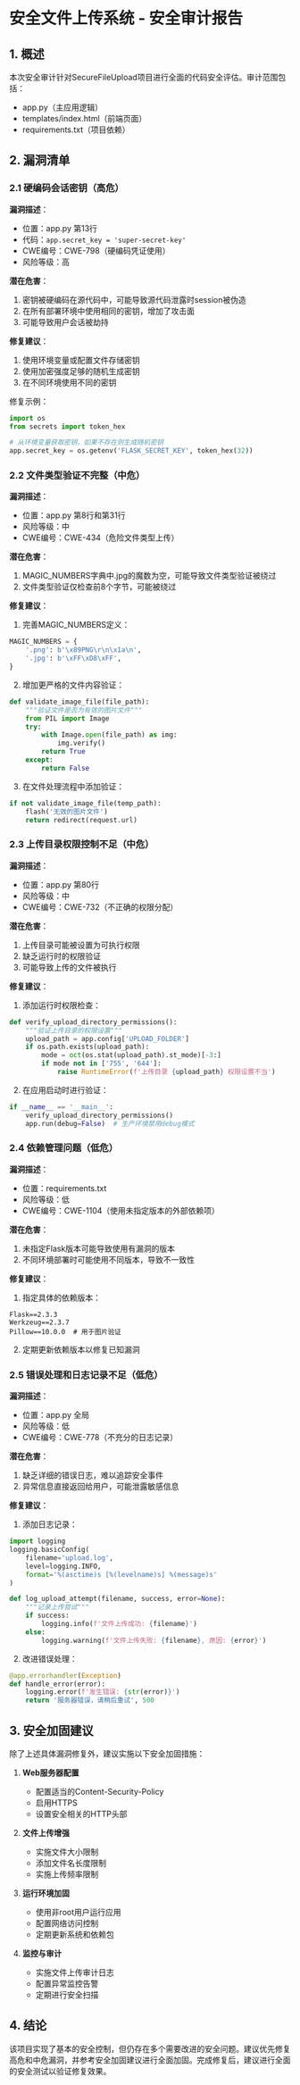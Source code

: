 # 安全文件上传系统 - 安全审计报告

## 1. 概述

本次安全审计针对SecureFileUpload项目进行全面的代码安全评估。审计范围包括：
- app.py（主应用逻辑）
- templates/index.html（前端页面）
- requirements.txt（项目依赖）

## 2. 漏洞清单

### 2.1 硬编码会话密钥（高危）

**漏洞描述**：  
- 位置：app.py 第13行
- 代码：`app.secret_key = 'super-secret-key'`
- CWE编号：CWE-798（硬编码凭证使用）
- 风险等级：高

**潜在危害**：
1. 密钥被硬编码在源代码中，可能导致源代码泄露时session被伪造
2. 在所有部署环境中使用相同的密钥，增加了攻击面
3. 可能导致用户会话被劫持

**修复建议**：
1. 使用环境变量或配置文件存储密钥
2. 使用加密强度足够的随机生成密钥
3. 在不同环境使用不同的密钥

修复示例：
```python
import os
from secrets import token_hex

# 从环境变量获取密钥，如果不存在则生成随机密钥
app.secret_key = os.getenv('FLASK_SECRET_KEY', token_hex(32))
```

### 2.2 文件类型验证不完整（中危）

**漏洞描述**：  
- 位置：app.py 第8行和第31行
- 风险等级：中
- CWE编号：CWE-434（危险文件类型上传）

**潜在危害**：
1. MAGIC_NUMBERS字典中.jpg的魔数为空，可能导致文件类型验证被绕过
2. 文件类型验证仅检查前8个字节，可能被绕过

**修复建议**：
1. 完善MAGIC_NUMBERS定义：
```python
MAGIC_NUMBERS = {
    '.png': b'\x89PNG\r\n\x1a\n',
    '.jpg': b'\xFF\xD8\xFF',
}
```

2. 增加更严格的文件内容验证：
```python
def validate_image_file(file_path):
    """验证文件是否为有效的图片文件"""
    from PIL import Image
    try:
        with Image.open(file_path) as img:
            img.verify()
        return True
    except:
        return False
```

3. 在文件处理流程中添加验证：
```python
if not validate_image_file(temp_path):
    flash('无效的图片文件')
    return redirect(request.url)
```

### 2.3 上传目录权限控制不足（中危）

**漏洞描述**：  
- 位置：app.py 第80行
- 风险等级：中
- CWE编号：CWE-732（不正确的权限分配）

**潜在危害**：
1. 上传目录可能被设置为可执行权限
2. 缺乏运行时的权限验证
3. 可能导致上传的文件被执行

**修复建议**：
1. 添加运行时权限检查：
```python
def verify_upload_directory_permissions():
    """验证上传目录的权限设置"""
    upload_path = app.config['UPLOAD_FOLDER']
    if os.path.exists(upload_path):
        mode = oct(os.stat(upload_path).st_mode)[-3:]
        if mode not in ['755', '644']:
            raise RuntimeError(f'上传目录 {upload_path} 权限设置不当')
```

2. 在应用启动时进行验证：
```python
if __name__ == '__main__':
    verify_upload_directory_permissions()
    app.run(debug=False)  # 生产环境禁用debug模式
```

### 2.4 依赖管理问题（低危）

**漏洞描述**：  
- 位置：requirements.txt
- 风险等级：低
- CWE编号：CWE-1104（使用未指定版本的外部依赖项）

**潜在危害**：
1. 未指定Flask版本可能导致使用有漏洞的版本
2. 不同环境部署时可能使用不同版本，导致不一致性

**修复建议**：
1. 指定具体的依赖版本：
```
Flask==2.3.3
Werkzeug==2.3.7
Pillow==10.0.0  # 用于图片验证
```

2. 定期更新依赖版本以修复已知漏洞

### 2.5 错误处理和日志记录不足（低危）

**漏洞描述**：  
- 位置：app.py 全局
- 风险等级：低
- CWE编号：CWE-778（不充分的日志记录）

**潜在危害**：
1. 缺乏详细的错误日志，难以追踪安全事件
2. 异常信息直接返回给用户，可能泄露敏感信息

**修复建议**：
1. 添加日志记录：
```python
import logging
logging.basicConfig(
    filename='upload.log',
    level=logging.INFO,
    format='%(asctime)s [%(levelname)s] %(message)s'
)

def log_upload_attempt(filename, success, error=None):
    """记录上传尝试"""
    if success:
        logging.info(f'文件上传成功: {filename}')
    else:
        logging.warning(f'文件上传失败: {filename}, 原因: {error}')
```

2. 改进错误处理：
```python
@app.errorhandler(Exception)
def handle_error(error):
    logging.error(f'发生错误: {str(error)}')
    return '服务器错误，请稍后重试', 500
```

## 3. 安全加固建议

除了上述具体漏洞修复外，建议实施以下安全加固措施：

1. **Web服务器配置**
   - 配置适当的Content-Security-Policy
   - 启用HTTPS
   - 设置安全相关的HTTP头部

2. **文件上传增强**
   - 实施文件大小限制
   - 添加文件名长度限制
   - 实施上传频率限制

3. **运行环境加固**
   - 使用非root用户运行应用
   - 配置网络访问控制
   - 定期更新系统和依赖包

4. **监控与审计**
   - 实施文件上传审计日志
   - 配置异常监控告警
   - 定期进行安全扫描

## 4. 结论

该项目实现了基本的安全控制，但仍存在多个需要改进的安全问题。建议优先修复高危和中危漏洞，并参考安全加固建议进行全面加固。完成修复后，建议进行全面的安全测试以验证修复效果。
